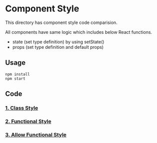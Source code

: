 # Component Style

This directory has component style code comparision.

All components have same logic which includes below React functions.
- state (set type definition) by using setState()
- props (set type definition and default props) 

## Usage
```shell script
npm install
npm start
```

## Code
### [1. Class Style](https://github.com/hirokoji/dojo/tree/master/React/components_style/src/classStyleSample)

### [2. Functional Style](https://github.com/hirokoji/dojo/tree/master/React/components_style/src/functionalStyleSample)

### [3. Allow Functional Style](https://github.com/hirokoji/dojo/tree/master/React/components_style/src/allowFunctionalStyleSample)
